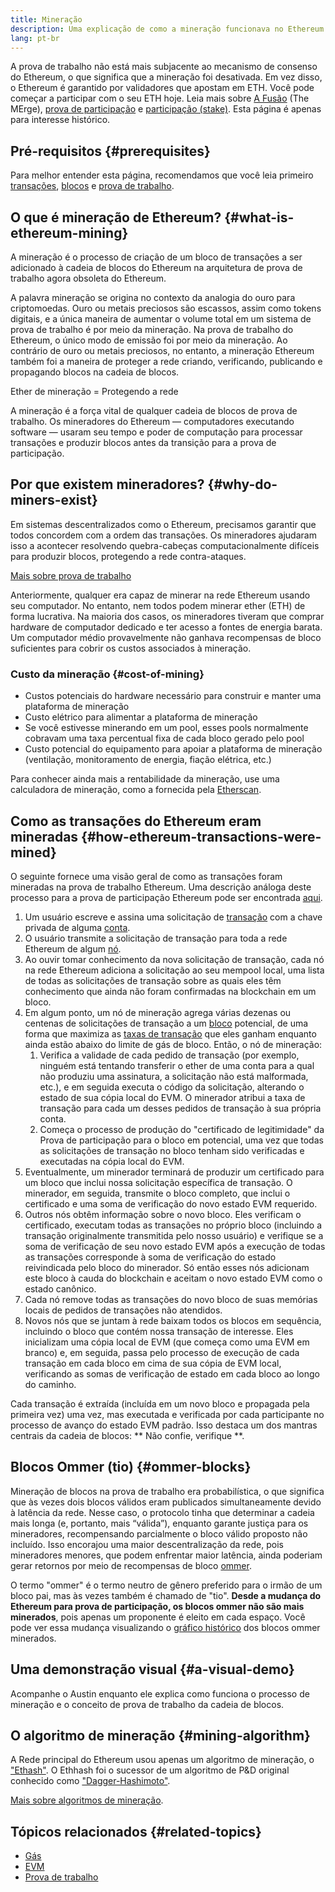 ```yaml
---
title: Mineração
description: Uma explicação de como a mineração funcionava no Ethereum.
lang: pt-br
---
```


<Alert>
<AlertEmoji text=":wave:" />
<AlertContent>
<AlertDescription>
A prova de trabalho não está mais subjacente ao mecanismo de consenso do Ethereum, o que significa que a mineração foi desativada. Em vez disso, o Ethereum é garantido por validadores que apostam em ETH. Você pode começar a participar com o seu ETH hoje. Leia mais sobre <a href='/roadmap/merge/'>A Fusão</a> (The MErge), <a href='/developers/docs/consensus-mechanisms/pos/'>prova de participação</a> e <a href='/staking/'>participação (stake)</a>. Esta página é apenas para interesse histórico.
</AlertDescription>
</AlertContent>
</Alert>

## Pré-requisitos {#prerequisites}

Para melhor entender esta página, recomendamos que você leia primeiro [transações](/developers/docs/transactions/), [blocos](/developers/docs/blocks/) e [prova de trabalho](/developers/docs/consensus-mechanisms/pow/).

## O que é mineração de Ethereum? {#what-is-ethereum-mining}

A mineração é o processo de criação de um bloco de transações a ser adicionado à cadeia de blocos do Ethereum na arquitetura de prova de trabalho agora obsoleta do Ethereum.

A palavra mineração se origina no contexto da analogia do ouro para criptomoedas. Ouro ou metais preciosos são escassos, assim como tokens digitais, e a única maneira de aumentar o volume total em um sistema de prova de trabalho é por meio da mineração. Na prova de trabalho do Ethereum, o único modo de emissão foi por meio da mineração. Ao contrário de ouro ou metais preciosos, no entanto, a mineração Ethereum também foi a maneira de proteger a rede criando, verificando, publicando e propagando blocos na cadeia de blocos.

Ether de mineração = Protegendo a rede

A mineração é a força vital de qualquer cadeia de blocos de prova de trabalho. Os mineradores do Ethereum — computadores executando software — usaram seu tempo e poder de computação para processar transações e produzir blocos antes da transição para a prova de participação.

## Por que existem mineradores? {#why-do-miners-exist}

Em sistemas descentralizados como o Ethereum, precisamos garantir que todos concordem com a ordem das transações. Os mineradores ajudaram isso a acontecer resolvendo quebra-cabeças computacionalmente difíceis para produzir blocos, protegendo a rede contra-ataques.

[Mais sobre prova de trabalho](/developers/docs/consensus-mechanisms/pow/)

Anteriormente, qualquer era capaz de minerar na rede Ethereum usando seu computador. No entanto, nem todos podem minerar ether (ETH) de forma lucrativa. Na maioria dos casos, os mineradores tiveram que comprar hardware de computador dedicado e ter acesso a fontes de energia barata. Um computador médio provavelmente não ganhava recompensas de bloco suficientes para cobrir os custos associados à mineração.

### Custo da mineração {#cost-of-mining}

- Custos potenciais do hardware necessário para construir e manter uma plataforma de mineração
- Custo elétrico para alimentar a plataforma de mineração
- Se você estivesse minerando em um pool, esses pools normalmente cobravam uma taxa percentual fixa de cada bloco gerado pelo pool
- Custo potencial do equipamento para apoiar a plataforma de mineração (ventilação, monitoramento de energia, fiação elétrica, etc.)

Para conhecer ainda mais a rentabilidade da mineração, use uma calculadora de mineração, como a fornecida pela [Etherscan](https://etherscan.io/ether-mining-calculator).

## Como as transações do Ethereum eram mineradas {#how-ethereum-transactions-were-mined}

O seguinte fornece uma visão geral de como as transações foram mineradas na prova de trabalho Ethereum. Uma descrição análoga deste processo para a prova de participação Ethereum pode ser encontrada [aqui](/developers/docs/consensus-mechanisms/pos/#transaction-execution-ethereum-pos).

1. Um usuário escreve e assina uma solicitação de [transação](/developers/docs/transactions/) com a chave privada de alguma [conta](/developers/docs/accounts/).
2. O usuário transmite a solicitação de transação para toda a rede Ethereum de algum [nó](/developers/docs/nodes-and-clients/).
3. Ao ouvir tomar conhecimento da nova solicitação de transação, cada nó na rede Ethereum adiciona a solicitação ao seu mempool local, uma lista de todas as solicitações de transação sobre as quais eles têm conhecimento que ainda não foram confirmadas na blockchain em um bloco.
4. Em algum ponto, um nó de mineração agrega várias dezenas ou centenas de solicitações de transação a um [bloco](/developers/docs/blocks/) potencial, de uma forma que maximiza as [taxas de transação](/developers/docs/gas/) que eles ganham enquanto ainda estão abaixo do limite de gás de bloco. Então, o nó de mineração:
   1. Verifica a validade de cada pedido de transação (por exemplo, ninguém está tentando transferir o ether de uma conta para a qual não produziu uma assinatura, a solicitação não está malformada, etc.), e em seguida executa o código da solicitação, alterando o estado de sua cópia local do EVM. O minerador atribui a taxa de transação para cada um desses pedidos de transação à sua própria conta.
   2. Começa o processo de produção do "certificado de legitimidade" da Prova de participação para o bloco em potencial, uma vez que todas as solicitações de transação no bloco tenham sido verificadas e executadas na cópia local do EVM.
5. Eventualmente, um minerador terminará de produzir um certificado para um bloco que inclui nossa solicitação específica de transação. O minerador, em seguida, transmite o bloco completo, que inclui o certificado e uma soma de verificação do novo estado EVM requerido.
6. Outros nós obtêm informação sobre o novo bloco. Eles verificam o certificado, executam todas as transações no próprio bloco (incluindo a transação originalmente transmitida pelo nosso usuário) e verifique se a soma de verificação de seu novo estado EVM após a execução de todas as transações corresponde à soma de verificação do estado reivindicada pelo bloco do minerador. Só então esses nós adicionam este bloco à cauda do blockchain e aceitam o novo estado EVM como o estado canônico.
7. Cada nó remove todas as transações do novo bloco de suas memórias locais de pedidos de transações não atendidos.
8. Novos nós que se juntam à rede baixam todos os blocos em sequência, incluindo o bloco que contém nossa transação de interesse. Eles inicializam uma cópia local de EVM (que começa como uma EVM em branco) e, em seguida, passa pelo processo de execução de cada transação em cada bloco em cima de sua cópia de EVM local, verificando as somas de verificação de estado em cada bloco ao longo do caminho.

Cada transação é extraída (incluída em um novo bloco e propagada pela primeira vez) uma vez, mas executada e verificada por cada participante no processo de avanço do estado EVM padrão. Isso destaca um dos mantras centrais da cadeia de blocos: ** Não confie, verifique **.

## Blocos Ommer (tio) {#ommer-blocks}

Mineração de blocos na prova de trabalho era probabilística, o que significa que às vezes dois blocos válidos eram publicados simultaneamente devido à latência da rede. Nesse caso, o protocolo tinha que determinar a cadeia mais longa (e, portanto, mais “válida”), enquanto garante justiça para os mineradores, recompensando parcialmente o bloco válido proposto não incluído. Isso encorajou uma maior descentralização da rede, pois mineradores menores, que podem enfrentar maior latência, ainda poderiam gerar retornos por meio de recompensas de bloco [ommer](/glossary/#ommer).

O termo "ommer" é o termo neutro de gênero preferido para o irmão de um bloco pai, mas às vezes também é chamado de "tio". **Desde a mudança do Ethereum para prova de participação, os blocos ommer não são mais minerados**, pois apenas um proponente é eleito em cada espaço. Você pode ver essa mudança visualizando o [gráfico histórico](https://ycharts.com/indicators/ethereum_uncle_rate) dos blocos ommer minerados.

## Uma demonstração visual {#a-visual-demo}

Acompanhe o Austin enquanto ele explica como funciona o processo de mineração e o conceito de prova de trabalho da cadeia de blocos.

<YouTube id="zcX7OJ-L8XQ" />

## O algoritmo de mineração {#mining-algorithm}

A Rede principal do Ethereum usou apenas um algoritmo de mineração, o ["Ethash"](/developers/docs/consensus-mechanisms/pow/mining/mining-algorithms/ethash/). O Ethhash foi o sucessor de um algoritmo de P&D original conhecido como ["Dagger-Hashimoto"](/developers/docs/consensus-mechanisms/pow/mining/mining-algorithms/dagger-hashimoto/).

[Mais sobre algoritmos de mineração](/developers/docs/consensus-mechanisms/pow/mining/mining-algorithms/).

## Tópicos relacionados {#related-topics}

- [Gás](/developers/docs/gas/)
- [EVM](/developers/docs/evm/)
- [Prova de trabalho](/developers/docs/consensus-mechanisms/pow/)
